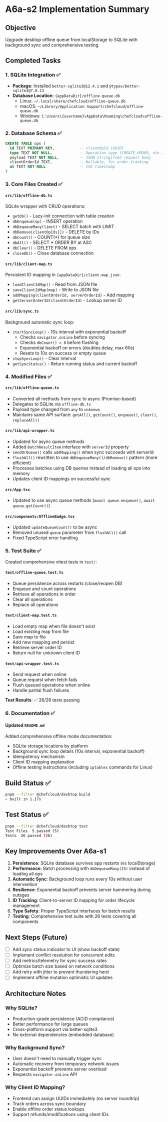 # A6a-s2 Implementation Summary

## Objective

Upgrade desktop offline queue from localStorage to SQLite with background sync and comprehensive testing.

## Completed Tasks

### 1. SQLite Integration ✅

- **Package**: Installed `better-sqlite3@12.4.1` and `@types/better-sqlite3@7.6.13`
- **Database Location**: `{appDataDir}/offline-queue.db`
  - Linux: `~/.local/share/chefcloud/offline-queue.db`
  - macOS: `~/Library/Application Support/chefcloud/offline-queue.db`
  - Windows: `C:\Users\{username}\AppData\Roaming\chefcloud\offline-queue.db`

### 2. Database Schema ✅

```sql
CREATE TABLE ops (
  id TEXT PRIMARY KEY,           -- clientOpId (UUID)
  type TEXT NOT NULL,            -- Operation type (CREATE_ORDER, etc.)
  payload TEXT NOT NULL,         -- JSON stringified request body
  clientOrderId TEXT,            -- Nullable, for order tracking
  at TEXT NOT NULL               -- ISO timestamp
)
```

### 3. Core Files Created ✅

#### `src/lib/offline-db.ts`

SQLite wrapper with CRUD operations:

- `getDb()` - Lazy-init connection with table creation
- `dbEnqueue(op)` - INSERT operation
- `dbDequeueMany(limit)` - SELECT batch with LIMIT
- `dbRemove(clientOpIds[])` - DELETE by IDs
- `dbCount()` - COUNT(\*) for queue size
- `dbAll()` - SELECT \* ORDER BY at ASC
- `dbClear()` - DELETE FROM ops
- `closeDb()` - Close database connection

#### `src/lib/client-map.ts`

Persistent ID mapping in `{appDataDir}/client-map.json`:

- `loadClientIdMap()` - Read from JSON file
- `saveClientIdMap(map)` - Write to JSON file
- `addMapping(clientOrderId, serverOrderId)` - Add mapping
- `getServerOrderId(clientOrderId)` - Lookup server ID

#### `src/lib/sync.ts`

Background automatic sync loop:

- `startSyncLoop()` - 10s interval with exponential backoff
  - Checks `navigator.onLine` before syncing
  - Checks `dbCount() > 0` before flushing
  - Exponential backoff on errors (doubles delay, max 60s)
  - Resets to 10s on success or empty queue
- `stopSyncLoop()` - Clear interval
- `getSyncStatus()` - Return running status and current backoff

### 4. Modified Files ✅

#### `src/lib/offline-queue.ts`

- Converted all methods from sync to async (Promise-based)
- Delegates to SQLite via `offline-db.ts`
- Payload type changed from `any` to `unknown`
- Maintains same API surface: `getAll()`, `getCount()`, `enqueue()`, `clear()`, `replaceAll()`

#### `src/lib/api-wrapper.ts`

- Updated for async queue methods
- Added `BatchResultItem` interface with `serverId` property
- `sendOrQueue()` calls `addMapping()` when sync succeeds with serverId
- `flushAll()` rewritten to use `dbDequeueMany()/dbRemove()` pattern (more efficient)
- Processes batches using DB queries instead of loading all ops into memory
- Updates client ID mappings on successful sync

#### `src/App.tsx`

- Updated to use async queue methods (`await queue.enqueue()`, `await queue.getCount()`)

#### `src/components/OfflineBadge.tsx`

- Updated `updateQueueCount()` to be async
- Removed unused `queue` parameter from `flushAll()` call
- Fixed TypeScript error handling

### 5. Test Suite ✅

Created comprehensive vitest tests in `test/`:

#### `test/offline-queue.test.ts`

- Queue persistence across restarts (close/reopen DB)
- Enqueue and count operations
- Retrieve all operations in order
- Clear all operations
- Replace all operations

#### `test/client-map.test.ts`

- Load empty map when file doesn't exist
- Load existing map from file
- Save map to file
- Add new mapping and persist
- Retrieve server order ID
- Return null for unknown client ID

#### `test/api-wrapper.test.ts`

- Send request when online
- Queue request when fetch fails
- Flush queued operations when online
- Handle partial flush failures

**Test Results**: ✅ 26/26 tests passing

### 6. Documentation ✅

#### Updated `README.md`

Added comprehensive offline mode documentation:

- SQLite storage locations by platform
- Background sync loop details (10s interval, exponential backoff)
- Idempotency mechanism
- Client ID mapping explanation
- Offline testing instructions (including `iptables` commands for Linux)

## Build Status ✅

```bash
pnpm --filter @chefcloud/desktop build
✓ built in 1.17s
```

## Test Status ✅

```bash
pnpm --filter @chefcloud/desktop test
Test Files  5 passed (5)
Tests  26 passed (26)
```

## Key Improvements Over A6a-s1

1. **Persistence**: SQLite database survives app restarts (vs localStorage)
2. **Performance**: Batch processing with `dbDequeueMany(25)` instead of loading all ops
3. **Automatic Sync**: Background loop runs every 10s without user intervention
4. **Resilience**: Exponential backoff prevents server hammering during outages
5. **ID Tracking**: Client-to-server ID mapping for order lifecycle management
6. **Type Safety**: Proper TypeScript interfaces for batch results
7. **Testing**: Comprehensive test suite with 26 tests covering all components

## Next Steps (Future)

- [ ] Add sync status indicator to UI (show backoff state)
- [ ] Implement conflict resolution for concurrent edits
- [ ] Add metrics/telemetry for sync success rates
- [ ] Optimize batch size based on network conditions
- [ ] Add retry with jitter to prevent thundering herd
- [ ] Implement offline mutation optimistic UI updates

## Architecture Notes

### Why SQLite?

- Production-grade persistence (ACID compliance)
- Better performance for large queues
- Cross-platform support via better-sqlite3
- No external dependencies (embedded database)

### Why Background Sync?

- User doesn't need to manually trigger sync
- Automatic recovery from temporary network issues
- Exponential backoff prevents server overload
- Respects `navigator.onLine` API

### Why Client ID Mapping?

- Frontend can assign UUIDs immediately (no server roundtrip)
- Track orders across sync boundary
- Enable offline order status lookups
- Support refunds/modifications using client IDs
